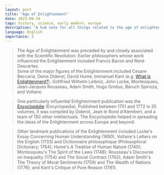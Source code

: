 ```yaml
---
layout: post
title: "Age of Enlightenment"
date: 2023-09-24
tags: history, science, early modern, europe
description: "A hub note for all things related to the age of enlightenment."
language: English
importance: 3
---
```


> The Age of Enlightenment was preceded by and closely associated with the Scientific Revolution. Earlier philosophers whose work influenced the Enlightenment included Francis Bacon and René Descartes.<br>Some of the major figures of the Enlightenment included Cesare Beccaria, Denis Diderot, David Hume, Immanuel Kant (e.g. [What is Enlightenment?](/wiki/what-is-enlightenment)), Gottfried Wilhelm Leibniz, John Locke, Montesquieu, Jean-Jacques Rousseau, Adam Smith, Hugo Grotius, Baruch Spinoza, and Voltaire.

> One particularly influential Enlightenment publication was the [Encyclopédie](https://quod.lib.umich.edu/d/did/) (Encyclopedia). Published between 1751 and 1772 in 35 volumes, it was compiled by Diderot, Jean le Rond d'Alembert, and a team of 150 other intellectuals. The Encyclopédie helped in spreading the ideas of the Enlightenment across Europe and beyond. 

> Other landmark publications of the Enlightenment included Locke's Essay Concerning Human Understanding (1690), Voltaire's Letters on the English (1733) and Dictionnaire philosophique (Philosophical Dictionary; 1764); Hume's A Treatise of Human Nature (1740); Montesquieu's The Spirit of the Laws (1748); Rousseau's Discourse on Inequality (1754) and The Social Contract (1762); Adam Smith's The Theory of Moral Sentiments (1759) and The Wealth of Nations (1776); and Kant's Critique of Pure Reason (1781).